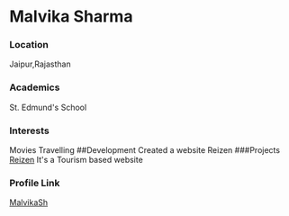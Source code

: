 # Malvika Sharma
### Location
Jaipur,Rajasthan
### Academics
St. Edmund's School
### Interests
Movies
Travelling
##Development
Created a website Reizen
###Projects
[Reizen](https://github.com/MalvikaSh/Reizen) It's a Tourism based website
### Profile Link
[MalvikaSh](https://github.com/MalvikaSh)
